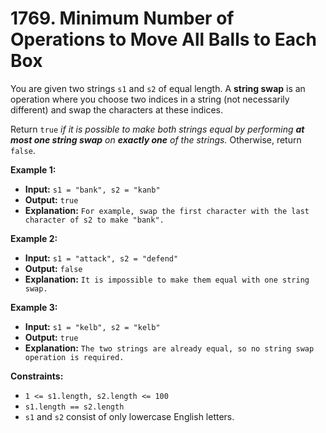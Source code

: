 # 1769. Minimum Number of Operations to Move All Balls to Each Box

You are given two strings `s1` and `s2` of equal length. A **string swap** is an operation where you choose two indices in a string (not necessarily different) and swap the characters at these indices.

Return `true` _if it is possible to make both strings equal by performing **at most one string swap** on **exactly one** of the strings._ Otherwise, return `false`.

**Example 1:**

* **Input:** `s1 = "bank", s2 = "kanb"`
* **Output:** `true`
* **Explanation:** `For example, swap the first character with the last character of s2 to make "bank".`

**Example 2:**

* **Input:** `s1 = "attack", s2 = "defend"`
* **Output:** `false`
* **Explanation:** `It is impossible to make them equal with one string swap.`

**Example 3:**

* **Input:** `s1 = "kelb", s2 = "kelb"`
* **Output:** `true`
* **Explanation:** `The two strings are already equal, so no string swap operation is required.`

**Constraints:**

*   `1 <= s1.length, s2.length <= 100`
*   `s1.length == s2.length`
*   `s1` and `s2` consist of only lowercase English letters.
